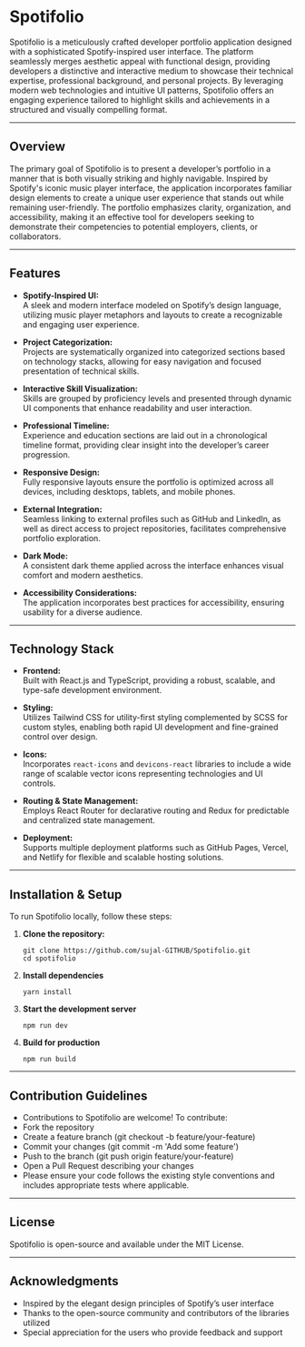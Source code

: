 # Spotifolio

Spotifolio is a meticulously crafted developer portfolio application designed with a sophisticated Spotify-inspired user interface. The platform seamlessly merges aesthetic appeal with functional design, providing developers a distinctive and interactive medium to showcase their technical expertise, professional background, and personal projects. By leveraging modern web technologies and intuitive UI patterns, Spotifolio offers an engaging experience tailored to highlight skills and achievements in a structured and visually compelling format.

---

## Overview

The primary goal of Spotifolio is to present a developer’s portfolio in a manner that is both visually striking and highly navigable. Inspired by Spotify's iconic music player interface, the application incorporates familiar design elements to create a unique user experience that stands out while remaining user-friendly. The portfolio emphasizes clarity, organization, and accessibility, making it an effective tool for developers seeking to demonstrate their competencies to potential employers, clients, or collaborators.

---

## Features

- **Spotify-Inspired UI:**  
  A sleek and modern interface modeled on Spotify’s design language, utilizing music player metaphors and layouts to create a recognizable and engaging user experience.

- **Project Categorization:**  
  Projects are systematically organized into categorized sections based on technology stacks, allowing for easy navigation and focused presentation of technical skills.

- **Interactive Skill Visualization:**  
  Skills are grouped by proficiency levels and presented through dynamic UI components that enhance readability and user interaction.

- **Professional Timeline:**  
  Experience and education sections are laid out in a chronological timeline format, providing clear insight into the developer’s career progression.

- **Responsive Design:**  
  Fully responsive layouts ensure the portfolio is optimized across all devices, including desktops, tablets, and mobile phones.

- **External Integration:**  
  Seamless linking to external profiles such as GitHub and LinkedIn, as well as direct access to project repositories, facilitates comprehensive portfolio exploration.

- **Dark Mode:**  
  A consistent dark theme applied across the interface enhances visual comfort and modern aesthetics.

- **Accessibility Considerations:**  
  The application incorporates best practices for accessibility, ensuring usability for a diverse audience.

---

## Technology Stack

- **Frontend:**  
  Built with React.js and TypeScript, providing a robust, scalable, and type-safe development environment.

- **Styling:**  
  Utilizes Tailwind CSS for utility-first styling complemented by SCSS for custom styles, enabling both rapid UI development and fine-grained control over design.

- **Icons:**  
  Incorporates `react-icons` and `devicons-react` libraries to include a wide range of scalable vector icons representing technologies and UI controls.

- **Routing & State Management:**  
  Employs React Router for declarative routing and Redux for predictable and centralized state management.

- **Deployment:**  
  Supports multiple deployment platforms such as GitHub Pages, Vercel, and Netlify for flexible and scalable hosting solutions.

---

## Installation & Setup

To run Spotifolio locally, follow these steps:

1. **Clone the repository:**
   ```
   git clone https://github.com/sujal-GITHUB/Spotifolio.git
   cd spotifolio
   ```
2. **Install dependencies**
   ```
   yarn install
   ```
3. **Start the development server**
   ```
   npm run dev
   ```
4. **Build for production**
   ```
   npm run build
   ```
---

## Contribution Guidelines

- Contributions to Spotifolio are welcome! To contribute:
- Fork the repository
- Create a feature branch (git checkout -b feature/your-feature)
- Commit your changes (git commit -m 'Add some feature')
- Push to the branch (git push origin feature/your-feature)
- Open a Pull Request describing your changes
- Please ensure your code follows the existing style conventions and includes appropriate tests where applicable.

---

## License
Spotifolio is open-source and available under the MIT License.

---

## Acknowledgments
- Inspired by the elegant design principles of Spotify’s user interface
- Thanks to the open-source community and contributors of the libraries utilized
- Special appreciation for the users who provide feedback and support
